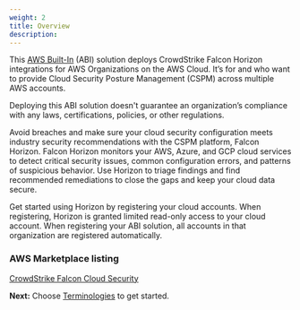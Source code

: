 ```yaml
---
weight: 2
title: Overview
description:
---
```



This [AWS Built-In](https://aws.amazon.com/builtin) (ABI) solution deploys CrowdStrike Falcon Horizon integrations for AWS Organizations on the AWS Cloud. It’s for <persona-1> and <persona-2> who want to provide Cloud Security Posture Management (CSPM) across multiple AWS accounts.

Deploying this ABI solution doesn't guarantee an organization’s compliance with any laws, certifications, policies, or other regulations.

Avoid breaches and make sure your cloud security configuration meets industry security recommendations with the CSPM platform, Falcon Horizon. Falcon Horizon monitors your AWS, Azure, and GCP cloud services to detect critical security issues, common configuration errors, and patterns of suspicious behavior. Use Horizon to triage findings and find recommended remediations to close the gaps and keep your cloud data secure.

Get started using Horizon by registering your cloud accounts. When registering, Horizon is granted limited read-only access to your cloud account. When registering your ABI solution, all accounts in that organization are registered automatically.

### AWS Marketplace listing

[CrowdStrike Falcon Cloud Security](https://aws.amazon.com/marketplace/pp/prodview-l6ti2ml2i2g6y?ref_=esp&feature_=FeaturedProducts)

**Next:** Choose [Terminologies](/terminologies/index.html) to get started.
